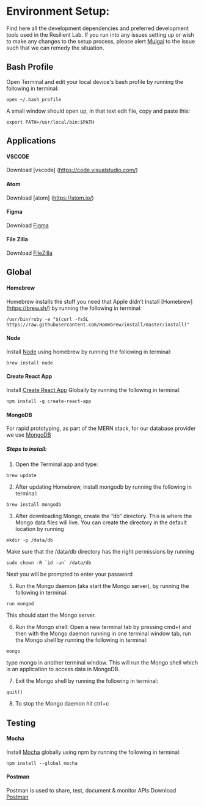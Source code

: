 # Environment Setup:
Find here all the development dependencies and preferred development tools used in the Resilient Lab. If you run into any issues setting up or wish to make any changes to the setup process, please alert <a href="mailto:muigai@resilientcoders.org">Muigai</a> to the issue such that we can remedy the situation.

## Bash Profile
Open Terminal and edit your local device's bash profile by running the following in terminal:
```
open ~/.bash_profile
```
A small window should open up, in that text edit file, copy and paste this:
```
export PATH=/usr/local/bin:$PATH
```

## Applications

#### VSCODE
Download [vscode] (https://code.visualstudio.com/)

#### Atom
Download [atom] (https://atom.io/)

#### Figma
Download [Figma](https://www.figma.com/downloads)

#### File Zilla
Download [FileZilla](https://filezilla-project.org/download.php?type=client)

## Global

#### Homebrew
Homebrew installs the stuff you need that Apple didn’t
Install [Homebrew] (https://brew.sh/) by running the following in terminal:
```
/usr/bin/ruby -e "$(curl -fsSL https://raw.githubusercontent.com/Homebrew/install/master/install)"
```

#### Node
Install [Node](https://nodejs.org) using homebrew by running the following in terminal:
```
brew install node
```

#### Create React App
Install [Create React App](https://github.com/facebookincubator/create-react-app) Globally by running the following in terminal:
```
npm install -g create-react-app
```

#### MongoDB
For rapid prototyping, as part of the MERN stack, for our database provider we use [MongoDB](https://www.mongodb.com/)

##### Steps to install:
1. Open the Terminal app and type: 
```
brew update
```

2. After updating Homebrew, install mongodb by running the following in terminal:
```
brew install mongodb
```

3. After downloading Mongo, create the “db” directory. This is where the Mongo data files will live. You can create the directory in the default location by running 
```
mkdir -p /data/db
```
Make sure that the /data/db directory has the right permissions by running
```
sudo chown -R `id -un` /data/db
```
Next you will be prompted to enter your password

5. Run the Mongo daemon (aka start the Mongo server), by running the following in terminal:
``` 
run mongod
``` 
This should start the Mongo server.

6. Run the Mongo shell: 
Open a new terminal tab by pressing cmd+t and then with the Mongo daemon running in one terminal window tab, run the Mongo shell by running the following in terminal:
```
mongo
```
type mongo in another terminal window. This will run the Mongo shell which is an application to access data in MongoDB.

7. Exit the Mongo shell by running the following in terminal:
```
quit()
```

8. To stop the Mongo daemon hit ctrl+c

## Testing

#### Mocha
Install [Mocha](https://mochajs.org/) globally using npm by running the following in terminal:
```
npm install --global mocha
```

#### Postman
Postman is used to share, test, document & monitor APIs
Download [Postman](https://www.getpostman.com/)

